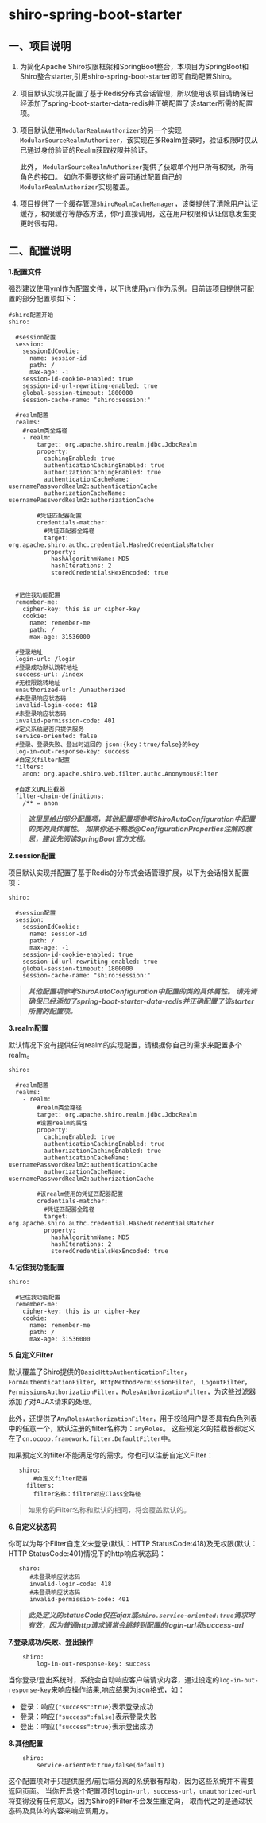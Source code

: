 shiro-spring-boot-starter
===============================

一、项目说明
-------
1. 为简化Apache Shiro权限框架和SpringBoot整合，本项目为SpringBoot和Shiro整合starter,引用shiro-spring-boot-starter即可自动配置Shiro。

2. 项目默认实现并配置了基于Redis分布式会话管理，所以使用该项目请确保已经添加了spring-boot-starter-data-redis并正确配置了该starter所需的配置项。

3. 项目默认使用`ModularRealmAuthorizer`的另一个实现`ModularSourceRealmAuthorizer`，该实现在多Realm登录时，验证权限时仅从已通过身份验证的Realm获取权限并验证。

   此外， `ModularSourceRealmAuthorizer`提供了获取单个用户所有权限，所有角色的接口。
   如你不需要这些扩展可通过配置自己的`ModularRealmAuthorizer`实现覆盖。
   
4. 项目提供了一个缓存管理`ShiroRealmCacheManager`，该类提供了清除用户认证缓存，权限缓存等静态方法，你可直接调用，这在用户权限和认证信息发生变更时很有用。

二、配置说明
----------
**1.配置文件**

强烈建议使用yml作为配置文件，以下也使用yml作为示例。目前该项目提供可配置的部分配置项如下：

```
#shiro配置开始
shiro:
  
  #session配置
  session:
    sessionIdCookie:
      name: session-id
      path: /
      max-age: -1
    session-id-cookie-enabled: true
    session-id-url-rewriting-enabled: true
    global-session-timeout: 1800000
    session-cache-name: "shiro:session:"
  
  #realm配置  
  realms:
    #realm类全路径
    - realm:
        target: org.apache.shiro.realm.jdbc.JdbcRealm
        property:
          cachingEnabled: true
          authenticationCachingEnabled: true
          authorizationCachingEnabled: true
          authenticationCacheName: usernamePasswordRealm2:authenticationCache
          authorizationCacheName: usernamePasswordRealm2:authorizationCache
        
        #凭证匹配器配置
        credentials-matcher:
          #凭证匹配器全路径
          target: org.apache.shiro.authc.credential.HashedCredentialsMatcher
          property:
            hashAlgorithmName: MD5
            hashIterations: 2
            storedCredentialsHexEncoded: true


  #记住我功能配置  
  remember-me:
    cipher-key: this is ur cipher-key
    cookie:
      name: remember-me
      path: /
      max-age: 31536000
  
  #登录地址  
  login-url: /login
  #登录成功默认跳转地址
  success-url: /index
  #无权限跳转地址
  unauthorized-url: /unauthorized
  #未登录响应状态码
  invalid-login-code: 418
  #未登录响应状态码
  invalid-permission-code: 401
  #定义系统是否只提供服务
  service-oriented: false
  #登录、登录失败、登出时返回的 json:{key：true/false}的key
  log-in-out-response-key: success
  #自定义filter配置
  filters:
    anon: org.apache.shiro.web.filter.authc.AnonymousFilter
  
  #自定义URL拦截器    
  filter-chain-definitions:
    /** = anon
   ```    
  > _**这里是给出部分配置项，其他配置项参考ShiroAutoConfiguration中配置的类的具体属性。 
  如果你还不熟悉@ConfigurationProperties注解的意思，建议先阅读SpringBoot官方文档。**_   
  
**2.session配置**

项目默认实现并配置了基于Redis的分布式会话管理扩展，以下为会话相关配置项：
```
shiro:
  
  #session配置
  session:
    sessionIdCookie:
      name: session-id
      path: /
      max-age: -1
    session-id-cookie-enabled: true
    session-id-url-rewriting-enabled: true
    global-session-timeout: 1800000
    session-cache-name: "shiro:session:"
```    
>_**其他配置项参考ShiroAutoConfiguration中配置的类的具体属性。
 请先请确保已经添加了spring-boot-starter-data-redis并正确配置了该starter所需的配置项。**_    

**3.realm配置**  
 
默认情况下没有提供任何realm的实现配置，请根据你自己的需求来配置多个realm。
```
shiro:
 
  #realm配置  
  realms:
    - realm:
        #realm类全路径
        target: org.apache.shiro.realm.jdbc.JdbcRealm
        #设置realm的属性
        property:
          cachingEnabled: true
          authenticationCachingEnabled: true
          authorizationCachingEnabled: true
          authenticationCacheName: usernamePasswordRealm2:authenticationCache
          authorizationCacheName: usernamePasswordRealm2:authorizationCache
        
        #该realm使用的凭证匹配器配置
        credentials-matcher:
          #凭证匹配器全路径
          target: org.apache.shiro.authc.credential.HashedCredentialsMatcher
          property:
            hashAlgorithmName: MD5
            hashIterations: 2
            storedCredentialsHexEncoded: true
```
 
**4.记住我功能配置** 

```
shiro:

  #记住我功能配置  
  remember-me:
    cipher-key: this is ur cipher-key
    cookie:
      name: remember-me
      path: /
      max-age: 31536000
```


**5.自定义Filter**
 
默认覆盖了Shiro提供的`BasicHttpAuthenticationFilter`，`FormAuthenticationFilter`，`HttpMethodPermissionFilter`，
`LogoutFilter`， `PermissionsAuthorizationFilter`，`RolesAuthorizationFilter`，为这些过滤器添加了对AJAX请求的处理。
   
此外，还提供了`AnyRolesAuthorizationFilter`，用于校验用户是否具有角色列表中的任意一个，默认注册的filter名称为：`anyRoles`。
这些预定义的拦截器都定义在了`cn.ocoop.framework.filter.DefaultFilter`中。

如果预定义的filter不能满足你的需求，你也可以注册自定义Filter：
```
   shiro:
       #自定义filter配置
     filters:
       filter名称：filter对应Class全路径
```
>如果你的Filter名称和默认的相同，将会覆盖默认的。
   
   
**6.自定义状态码**   

   你可以为每个Filter自定义未登录(默认：HTTP StatusCode:418)及无权限(默认：HTTP StatusCode:401)情况下的http响应状态码：
```
   shiro:
      #未登录响应状态码
      invalid-login-code: 418
      #未登录响应状态码
      invalid-permission-code: 401
```   
   > _**此处定义的statusCode仅在ajax或`shiro.service-oriented:true`请求时有效，因为普通http请求通常会跳转到配置的login-url和success-url**_
    
**7.登录成功/失败、登出操作**


```
    shiro:
        log-in-out-response-key: success
```
   当你登录/登出系统时，系统会自动响应客户端请求内容，通过设定的`log-in-out-response-key`来响应操作结果,响应结果为json格式，如：
   * 登录：响应`{"success":true}`表示登录成功
   * 登录：响应`{"success":false}`表示登录失败
   * 登出：响应`{"success":true}`表示登出成功


    
**8.其他配置**
```
    shiro:
        service-oriented:true/false(default)
```         
   这个配置项对于只提供服务/前后端分离的系统很有帮助，因为这些系统并不需要返回页面。
   当你开启这个配置项时`login-url`，`success-url`，`unauthorized-url`将变得没有任何意义，因为Shiro的Filter不会发生重定向，
   取而代之的是通过状态码及具体的内容来响应调用方。
   
